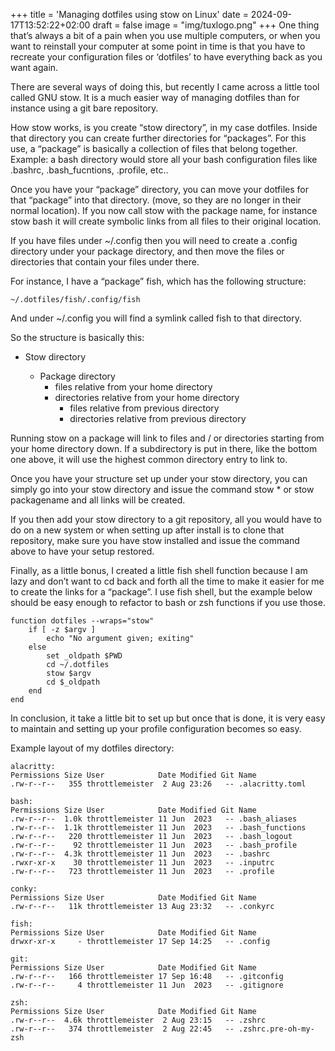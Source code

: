 +++
title = 'Managing dotfiles using stow on Linux'
date = 2024-09-17T13:52:22+02:00
draft = false
image = "img/tuxlogo.png"
+++
One thing that’s always a bit of a pain when you use multiple computers, or when you want to reinstall your computer at some point in time is that you have to recreate your configuration files or ‘dotfiles’ to have everything back as you want again.

There are several ways of doing this, but recently I came across a little tool called GNU stow. It is a much easier way of managing dotfiles than for instance using a git bare repository.

How stow works, is you create “stow directory”, in my case dotfiles. Inside that directory you can create further directories for “packages”. For this use, a “package” is basically a collection of files that belong together. Example: a bash directory would store all your bash configuration files like .bashrc, .bash_fucntions, .profile, etc..

Once you have your “package” directory, you can move your dotfiles for that “package” into that directory. (move, so they are no longer in their normal location). If you now call stow with the package name, for instance stow bash it will create symbolic links from all files to their original location.

If you have files under ~/.config then you will need to create a .config directory under your package directory, and then move the files or directories that contain your files under there.

For instance, I have a “package” fish, which has the following structure:

    ~/.dotfiles/fish/.config/fish
And under ~/.config you will find a symlink called fish to that directory.

So the structure is basically this:

- Stow directory

  - Package directory
    - files relative from your home directory
    - directories relative from your home directory
      - files relative from previous directory
      - directories relative from previous directory

Running stow on a package will link to files and / or directories starting from your home directory down. If a subdirectory is put in there, like the bottom one above, it will use the highest common directory entry to link to.

Once you have your structure set up under your stow directory, you can simply go into your stow directory and issue the command stow * or stow packagename and all links will be created.

If you then add your stow directory to a git repository, all you would have to do on a new system or when setting up after install is to clone that repository, make sure you have stow installed and issue the command above to have your setup restored.

Finally, as a little bonus, I created a little fish shell function because I am lazy and don’t want to cd back and forth all the time to make it easier for me to create the links for a “package”. I use fish shell, but the example below should be easy enough to refactor to bash or zsh functions if you use those.

    function dotfiles --wraps="stow"
        if [ -z $argv ]
            echo "No argument given; exiting"
        else
            set _oldpath $PWD
            cd ~/.dotfiles
            stow $argv
            cd $_oldpath
        end
    end
In conclusion, it take a little bit to set up but once that is done, it is very easy to maintain and setting up your profile configuration becomes so easy.

Example layout of my dotfiles directory:

    alacritty:
    Permissions Size User            Date Modified Git Name
    .rw-r--r--   355 throttlemeister  2 Aug 23:26   -- .alacritty.toml
    
    bash:
    Permissions Size User            Date Modified Git Name
    .rw-r--r--  1.0k throttlemeister 11 Jun  2023   -- .bash_aliases
    .rw-r--r--  1.1k throttlemeister 11 Jun  2023   -- .bash_functions
    .rw-r--r--   220 throttlemeister 11 Jun  2023   -- .bash_logout
    .rw-r--r--    92 throttlemeister 11 Jun  2023   -- .bash_profile
    .rw-r--r--  4.3k throttlemeister 11 Jun  2023   -- .bashrc
    .rwxr-xr-x    30 throttlemeister 11 Jun  2023   -- .inputrc
    .rw-r--r--   723 throttlemeister 11 Jun  2023   -- .profile
    
    conky:
    Permissions Size User            Date Modified Git Name
    .rw-r--r--   11k throttlemeister 13 Aug 23:32   -- .conkyrc
    
    fish:
    Permissions Size User            Date Modified Git Name
    drwxr-xr-x     - throttlemeister 17 Sep 14:25   -- .config
    
    git:
    Permissions Size User            Date Modified Git Name
    .rw-r--r--   166 throttlemeister 17 Sep 16:48   -- .gitconfig
    .rw-r--r--     4 throttlemeister 11 Jun  2023   -- .gitignore
    
    zsh:
    Permissions Size User            Date Modified Git Name
    .rw-r--r--  4.6k throttlemeister  2 Aug 23:15   -- .zshrc
    .rw-r--r--   374 throttlemeister  2 Aug 22:45   -- .zshrc.pre-oh-my-zsh
